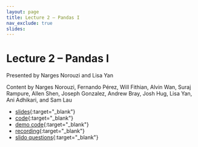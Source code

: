 ```yaml
---
layout: page
title: Lecture 2 – Pandas I
nav_exclude: true
slides: 
---
```


# Lecture 2 – Pandas I

Presented by Narges Norouzi and Lisa Yan

Content by Narges Norouzi, Fernando Pérez, Will Fithian, Alvin Wan, Suraj Rampure, Allen Shen, Joseph Gonzalez, Andrew Bray, Josh Hug, Lisa Yan, Ani Adhikari, and Sam Lau

- [slides](https://docs.google.com/presentation/d/1SAbDTM2aaIjA2Hsupd_uCXV2mpFX5oBYvmRqpLgFJYk/edit?usp=sharing){:target="_blank"}
- [code](https://data100.datahub.berkeley.edu/hub/user-redirect/git-pull?repo=https%3A%2F%2Fgithub.com%2FDS-100%2Fsp23&branch=main&urlpath=lab%2Ftree%2Fsp23%2Flecture%2Flec02%2Flec02.ipynb){:target="_blank"}
- [demo code](https://data100.datahub.berkeley.edu/hub/user-redirect/git-pull?repo=https%3A%2F%2Fgithub.com%2FDS-100%2Fsp23&branch=main&urlpath=lab%2Ftree%2Fsp23%2Flecture%2Flec02%2Flec02-demo.ipynb){:target="_blank"}
- [recording](https://youtu.be/jSVz3Rg0fbw){:target="_blank"}
- [slido questions](https://drive.google.com/file/d/1DNO5XmvefdxxPCBtD-9BJCgnSu5karUT/view?usp=share_link){:target="_blank"}